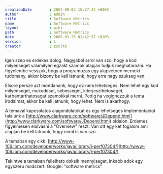 ```yaml
---
creationDate        : 2004-08-03 15:27:42 +0200 
author              : admin 
title               : Software Metrics 
name                : Software Metrics 
layout              : wiki 
path                : Software Metrics 
date                : 2006-03-26 01:42:57 +0100 
version             : 1 
creator             : zsoltk 
---
```

Igen szep es erdekes dolog. Nagyjabol arrol van szo, hogy a kod milyenseget valamilyen egzakt szamok alapjan tudjuk meghatarozni. Ha figyelembe vesszuk, hogy a programozas egy alapvetoen mernoki tudomany, akkor bizony be kell latnunk, hogy erre nagy szukseg van.

Elsore persze azt mondanank, hogy ez nem lehetseges. Nem lehet egy kod milyenseget, mukodeset, sebesseget, kiterjeszthetoseget, karbantarthatosagat szamokkal merni. Pedig ha vegignezzuk a tema irodalmat, akkor be kell latnunk, hogy lehet. Nem is akarhogy.

A temaval kapcsolatos alagondolatokat es egy lehetseges implementaciot talalunk a [http://www.clarkware.com/software/JDepend.html](http://www.clarkware.com/software/JDepend.html) oldalon. Erdemes figyelmesen elolvasni a "Overview" reszt. Van ott egy ket fogalom ami alapjan be kell latnunk, hogy mirol is van szo.

A temaban egy cikk: [http://www-106.ibm.com/developerworks/java/library/j-perf07304/](http://www-106.ibm.com/developerworks/java/library/j-perf07304/)

Tekintve a temaban fellelheto doksik mennyiseget, inkabb adok egy egyszeru modszert. Google: "software metrics"
